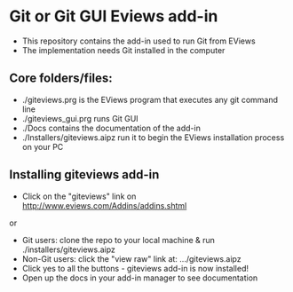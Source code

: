 # Git or Git GUI Eviews add-in

- This repository contains the add-in used to run Git from EViews
- The implementation needs Git installed in the computer

## Core folders/files:

- ./giteviews.prg is the EViews program that executes any git command line 
- ./giteviews_gui.prg runs Git GUI
- ./Docs contains the documentation of the add-in
- ./Installers/giteviews.aipz run it to begin the EViews installation process on your PC


## Installing giteviews add-in

- Click on the "giteviews" link on 
  http://www.eviews.com/Addins/addins.shtml
  
or

- Git users: clone the repo to your local machine & run ./installers/giteviews.aipz
- Non-Git users: click the "view raw" link at: .../giteviews.aipz
- Click yes to all the buttons - giteviews add-in is now installed!
- Open up the docs in your add-in manager to see documentation
